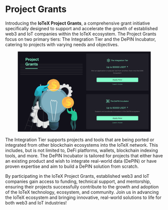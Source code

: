 # Project Grants

Introducing the **IoTeX Project Grants**, a comprehensive grant initiative specifically designed to support and accelerate the growth of established web3 and IoT companies within the IoTeX ecosystem. The Project Grants focus on two primary tiers: The Integration Tier and the DePIN Incubator, catering to projects with varying needs and objectives.

<figure><img src="../../.gitbook/assets/Screen Shot 2023-04-21 at 11.52.57 AM.png" alt=""><figcaption></figcaption></figure>

The Integration Tier supports projects and tools that are being ported or integrated from other blockchain ecosystems into the IoTeX network. This includes, but is not limited to, DeFi platforms, wallets, blockchain indexing tools, and more. The DePIN Incubator is tailored for projects that either have an existing product and wish to integrate real-world data (DePIN) or have proven expertise and aim to build a DePIN solution from scratch.

By participating in the IoTeX Project Grants, established web3 and IoT companies gain access to funding, technical support, and mentorship, ensuring their projects successfully contribute to the growth and adoption of the IoTeX technology, ecosystem, and community. Join us in advancing the IoTeX ecosystem and bringing innovative, real-world solutions to life for both web3 and IoT industries!
